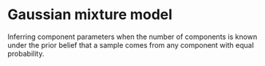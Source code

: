 # Gaussian mixture model

Inferring component parameters when the number of components
is known under the prior belief that a sample comes from any
component with equal probability.
